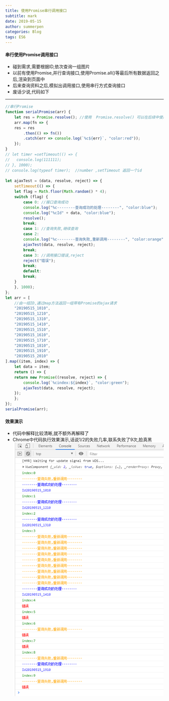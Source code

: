 ```yaml
---
title: 使用Promise串行调用接口
subtitle: mark
date: 2019-05-15
author: summerpen
categories: Blog
tags: ES6
---
```


#### 串行使用Promise调用接口
-  碰到需求,需要根据ID,依次查询一组图片
-  以前有使用Promise,并行查询接口,使用Promise.all()等最后所有数据返回之后,渲染到页面中
-  后来查询资料之后,模拟出调用接口,使用串行方式查询接口
-  废话少说,代码如下
- - - 
```js
//串行Promise
function serialPromise(arr) {
    let res = Promise.resolve(); //使用  Promise.resolve() 可以在后续中使用 .then进行链式操作
    arr.map(fn => {
    res = res
        .then(() => fn())
        .catch(err => console.log(`%c${err}`, "color:red"));
    });
}
// let timer =setTimeout(() => {
//   console.log(111111);
// }, 1000);
// console.log(typeof timer);  //number ,setTimeout 返回一个id

let ajaxTest = (data, resolve, reject) => {
    setTimeout(() => {
    let flag = Math.floor(Math.random() * 4);
    switch (flag) {
        case 0: //接口查询成功
        console.log("%c--------查询成功的处理--------", "color:blue");
        console.log("%cId" + data, "color:blue");
        resolve();
        break;
        case 1: //查询失败,继续查询
        case 2:
        console.log("%c--------查询失败,重新调用--------", "color:orange");
        ajaxTest(data, resolve, reject);
        break;
        case 3: //调用接口错误,reject
        reject("错误");
        break;
        default:
        break;
    }
    }, 1000);
};
let arr = [
    //由一组ID,通过map方法返回一组带有Promise的ajax请求
    "20190515_1010",
    "20190515_1210",
    "20190515_1310",
    "20190515_1410",
    "20190515_1510",
    "20190515_1610",
    "20190515_1710",
    "20190515_1810",
    "20190515_1910",
    "20190515_2010"
].map((item, index) => {
    let data = item;
    return () => {
    return new Promise((resolve, reject) => {
        console.log(`%cindex:${index}`, "color:green");
        ajaxTest(data, resolve, reject);
    });
    };
});
serialPromise(arr);
```

#### 效果演示
- 代码中解释比较清晰,就不额外再解释了
- Chrome中代码执行效果演示,话说1/2的失败几率,联系失败了9次,脸真黑
![](/images/serialPromise.png)